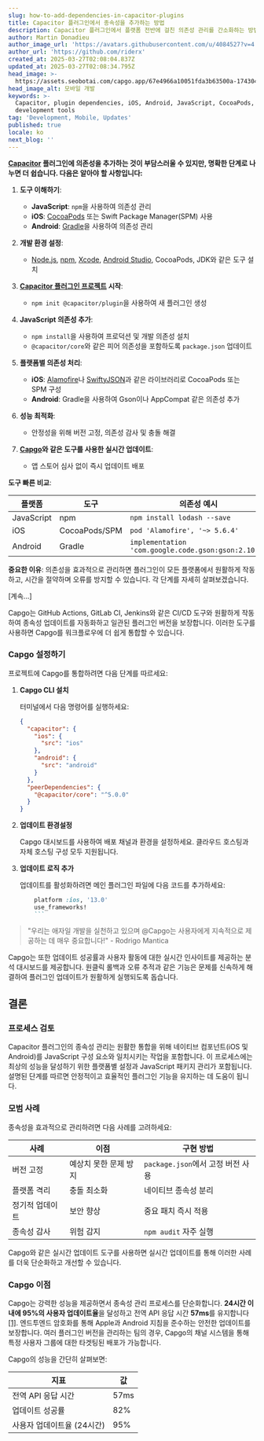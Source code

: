 ```yaml
---
slug: how-to-add-dependencies-in-capacitor-plugins
title: Capacitor 플러그인에서 종속성을 추가하는 방법
description: Capacitor 플러그인에서 플랫폼 전반에 걸친 의존성 관리를 간소화하는 방법을 실용적인 단계와 모범 사례를 통해 알아보세요.
author: Martin Donadieu
author_image_url: 'https://avatars.githubusercontent.com/u/4084527?v=4'
author_url: 'https://github.com/riderx'
created_at: 2025-03-27T02:08:04.837Z
updated_at: 2025-03-27T02:08:34.795Z
head_image: >-
  https://assets.seobotai.com/capgo.app/67e4966a10051fda3b63500a-1743041314795.jpg
head_image_alt: 모바일 개발
keywords: >-
  Capacitor, plugin dependencies, iOS, Android, JavaScript, CocoaPods, Gradle,
  development tools
tag: 'Development, Mobile, Updates'
published: true
locale: ko
next_blog: ''
---
```

**[Capacitor](https://capacitorjs.com/) 플러그인에 의존성을 추가하는 것이 부담스러울 수 있지만, 명확한 단계로 나누면 더 쉽습니다. 다음은 알아야 할 사항입니다:**

1. **도구 이해하기**:
    
    - **JavaScript**: `npm`을 사용하여 의존성 관리
    - **iOS**: [CocoaPods](https://cocoapods.org/) 또는 Swift Package Manager(SPM) 사용
    - **Android**: [Gradle](https://gradle.org/)을 사용하여 의존성 관리
2. **개발 환경 설정**:
    
    - [Node.js](https://nodejs.org/en), [npm](https://www.npmjs.com/), [Xcode](https://developer.apple.com/xcode/), [Android Studio](https://developer.android.com/studio), CocoaPods, JDK와 같은 도구 설치
3. **[Capacitor 플러그인 프로젝트](https://capgo.app/blog/capacitor-comprehensive-guide/) 시작**:
    
    - `npm init @capacitor/plugin`을 사용하여 새 플러그인 생성
4. **JavaScript 의존성 추가**:
    
    - `npm install`을 사용하여 프로덕션 및 개발 의존성 설치
    - `@capacitor/core`와 같은 피어 의존성을 포함하도록 `package.json` 업데이트
5. **플랫폼별 의존성 처리**:
    
    - **iOS**: [Alamofire](https://github.com/Alamofire/Alamofire)나 [SwiftyJSON](https://github.com/SwiftyJSON/SwiftyJSON)과 같은 라이브러리로 CocoaPods 또는 SPM 구성
    - **Android**: Gradle을 사용하여 Gson이나 AppCompat 같은 의존성 추가
6. **성능 최적화**:
    
    - 안정성을 위해 버전 고정, 의존성 감사 및 충돌 해결
7. **[Capgo](https://capgo.app/)와 같은 도구를 사용한 실시간 업데이트**:
    
    - 앱 스토어 심사 없이 즉시 업데이트 배포

**도구 빠른 비교**:

| 플랫폼 | 도구 | 의존성 예시 |
| --- | --- | --- |
| JavaScript | npm | `npm install lodash --save` |
| iOS | CocoaPods/SPM | `pod 'Alamofire', '~> 5.6.4'` |
| Android | Gradle | `implementation 'com.google.code.gson:gson:2.10.1'` |

**중요한 이유**: 의존성을 효과적으로 관리하면 플러그인이 모든 플랫폼에서 원활하게 작동하고, 시간을 절약하며 오류를 방지할 수 있습니다. 각 단계를 자세히 살펴보겠습니다.

[계속...]

Capgo는 GitHub Actions, GitLab CI, Jenkins와 같은 CI/CD 도구와 원활하게 작동하여 종속성 업데이트를 자동화하고 일관된 플러그인 버전을 보장합니다. 이러한 도구를 사용하면 Capgo를 워크플로우에 더 쉽게 통합할 수 있습니다.

### Capgo 설정하기

프로젝트에 Capgo를 통합하려면 다음 단계를 따르세요:

1. **Capgo CLI 설치**
    
    터미널에서 다음 명령어를 실행하세요:
    
    ```json
    {
      "capacitor": {
        "ios": {
          "src": "ios"
        },
        "android": {
          "src": "android"
        }
      },
      "peerDependencies": {
        "@capacitor/core": "^5.0.0"
      }
    }
    ```
    
2. **업데이트 환경설정**
    
    Capgo 대시보드를 사용하여 배포 채널과 환경을 설정하세요. 클라우드 호스팅과 자체 호스팅 구성 모두 지원됩니다.
    
3. **업데이트 로직 추가**
    
    업데이트를 활성화하려면 메인 플러그인 파일에 다음 코드를 추가하세요:
    
    ```ruby
        platform :ios, '13.0'
        use_frameworks!
        ```
    

> "우리는 애자일 개발을 실천하고 있으며 @Capgo는 사용자에게 지속적으로 제공하는 데 매우 중요합니다!" - Rodrigo Mantica

Capgo는 또한 업데이트 성공률과 사용자 활동에 대한 실시간 인사이트를 제공하는 분석 대시보드를 제공합니다. 원클릭 롤백과 오류 추적과 같은 기능은 문제를 신속하게 해결하여 플러그인 업데이트가 원활하게 실행되도록 돕습니다.

## 결론

### 프로세스 검토

Capacitor 플러그인의 종속성 관리는 원활한 통합을 위해 네이티브 컴포넌트(iOS 및 Android)를 JavaScript 구성 요소와 일치시키는 작업을 포함합니다. 이 프로세스에는 최상의 성능을 달성하기 위한 플랫폼별 설정과 JavaScript 패키지 관리가 포함됩니다. 설명된 단계를 따르면 안정적이고 효율적인 플러그인 기능을 유지하는 데 도움이 됩니다.

### 모범 사례

종속성을 효과적으로 관리하려면 다음 사례를 고려하세요:

| 사례 | 이점 | 구현 방법 |
| --- | --- | --- |
| 버전 고정 | 예상치 못한 문제 방지 | `package.json`에서 고정 버전 사용 |
| 플랫폼 격리 | 충돌 최소화 | 네이티브 종속성 분리 |
| 정기적 업데이트 | 보안 향상 | 중요 패치 즉시 적용 |
| 종속성 감사 | 위험 감지 | `npm audit` 자주 실행 |

Capgo와 같은 실시간 업데이트 도구를 사용하면 실시간 업데이트를 통해 이러한 사례를 더욱 단순화하고 개선할 수 있습니다.

### Capgo 이점

Capgo는 강력한 성능을 제공하면서 종속성 관리 프로세스를 단순화합니다. **24시간 이내에 95%의 사용자 업데이트율**을 달성하고 전역 API 응답 시간 **57ms**를 유지합니다 [\[1\]](https://capgo.app/). 엔드투엔드 암호화를 통해 Apple과 Android 지침을 준수하는 안전한 업데이트를 보장합니다. 여러 플러그인 버전을 관리하는 팀의 경우, Capgo의 채널 시스템을 통해 특정 사용자 그룹에 대한 타겟팅된 배포가 가능합니다.

Capgo의 성능을 간단히 살펴보면:

| 지표 | 값 |
| --- | --- |
| 전역 API 응답 시간 | 57ms |
| 업데이트 성공률 | 82% |
| 사용자 업데이트율 (24시간) | 95% |
